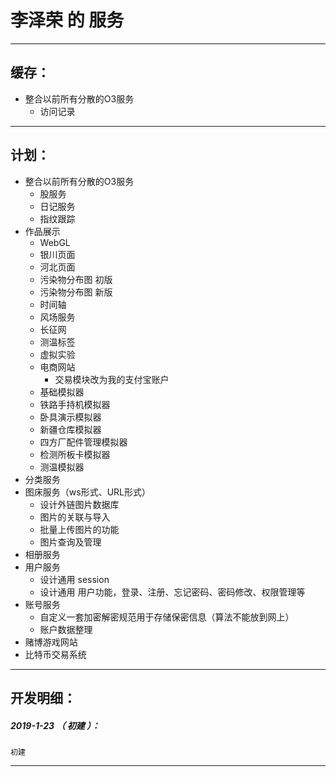 李泽荣 的 服务
=======

*******************************************************************

缓存：
-------------------------------------------------------------------

- 整合以前所有分散的O3服务
	- 访问记录

*******************************************************************


计划：
-------------------------------------------------------------------

- 整合以前所有分散的O3服务
	- 股服务
	- 日记服务
	- 指纹跟踪
- 作品展示
	- WebGL
	- 银川页面
	- 河北页面
	- 污染物分布图 初版
	- 污染物分布图 新版
	- 时间轴
	- 风场服务
	- 长征网
	- 测温标签
	- 虚拟实验
	- 电商网站
		- 交易模块改为我的支付宝账户
	- 基础模拟器
	- 铁路手持机模拟器
	- 卧具演示模拟器
	- 新疆仓库模拟器
	- 四方厂配件管理模拟器
	- 检测所板卡模拟器
	- 测温模拟器
- 分类服务
- 图床服务（ws形式、URL形式）
	- 设计外链图片数据库
	- 图片的关联与导入
	- 批量上传图片的功能
	- 图片查询及管理
- 相册服务
- 用户服务
	- 设计通用 session
	- 设计通用 用户功能，登录、注册、忘记密码、密码修改、权限管理等
- 账号服务
	- 自定义一套加密解密规范用于存储保密信息（算法不能放到网上）
	- 账户数据整理
- 赌博游戏网站
- 比特币交易系统

*******************************************************************


开发明细：
-------------------------------------------------------------------

##### 2019-1-23 （ 初建 ）：
	初建

*******************************************************************
